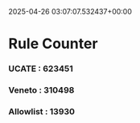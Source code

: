 2025-04-26 03:07:07.532437+00:00
# Rule Counter 
 ### UCATE : 623451

 ### Veneto : 310498

 ### Allowlist : 13930